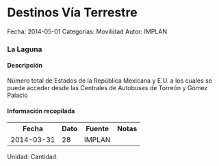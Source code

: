 Destinos Vía Terrestre
=====

Fecha: 2014-05-01
Categorías: Movilidad
Autor: IMPLAN

### La Laguna

#### Descripción

Número total de Estados de la República Mexicana y E.U. a los cuales se puede acceder desde las Centrales de Autobuses de Torreón y Gómez Palacio

#### Información recopilada

<table class="table table-hover table-bordered">
  <tr><th>Fecha</th><th>Dato</th><th>Fuente</th><th>Notas</th></tr>
  <tr><td>2014-03-31</td><td>28</td><td>IMPLAN</td><td></td></tr>
</table>

Unidad: Cantidad.
